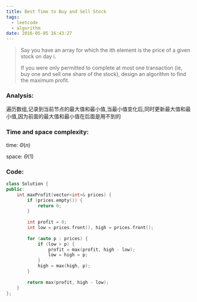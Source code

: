 ```yaml
---
title: Best Time to Buy and Sell Stock
tags:
  - leetcode
  - algorithm
date: 2016-05-05 16:43:27
---
```

>
>Say you have an array for which the ith element is the price of a given stock on day i.
>
>If you were only permitted to complete at most one transaction (ie, buy one and sell one share of the stock), design an algorithm to find the maximum profit.
>

### Analysis:
遍历数组,记录到当前节点的最大值和最小值,当最小值变化后,同时更新最大值和最小值,因为前面的最大值和最小值在后面是用不到的
### Time and space complexity:
time: $\Theta (n)$

space: $\Theta (1)$
### Code:
```cpp
class Solution {
public:
    int maxProfit(vector<int>& prices) {
        if (prices.empty()) {
            return 0;
        }
        
        int profit = 0;
        int low = prices.front(), high = prices.front();
        
        for (auto p : prices) {
            if (low > p) {
                profit = max(profit, high - low);
                low = high = p;
            }
            high = max(high, p);
        }
        
        return max(profit, high - low);
    }
};
```
